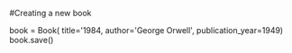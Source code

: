 #Creating  a  new book

book = Book( title='1984, author='George Orwell', publication_year=1949)
book.save()